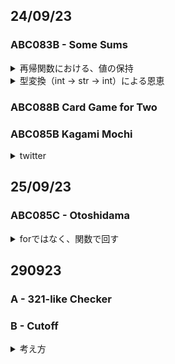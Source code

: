 ## 24/09/23
### ABC083B - Some Sums

<details>
  <summary>
再帰関数における、値の保持</summary>
  
  - NG: 変数を下記のように定義すると、再帰する度に変数がリセットされる（下記例においては way = 0）。 retrurn way において必ず、way = 0である。
    ```python
    
    def sum_each_digits(arg: int) -> int:
      way:int = 0
      if arg < 1:
          return way
      number_of_digits: int = 10 ** (len(str(arg)) - 1)
      way += int(arg // number_of_digits)
      return sum_each_digits(arg % number_of_digits)
    ```

  - OK: 引数に維持したい値を渡す
    ```python
    def sum_each_digits(arg: int, way: int=0) -> int:
    if arg < 1:
        return way
    number_of_digits: int = 10 ** (len(str(arg)) - 1)
    way += int(arg // number_of_digits)
    return sum_each_digits(arg % number_of_digits, way)
    ```
</details>

<details>
  <summary>型変換（int -> str -> int）による恩恵</summary>
  
  - strに型変換することで、スライス可能に -> 各桁毎に処理可能
  
  ```python
  
  int_arg: int = 21
  # int_arg[0] -> Error
  each_digits = list(map(int, str(int_arg))) #strに変換することでスライス可能 -> 各桁毎にint()
  # each_digits -> [2, 1], type(each_digits) -> int
  ```
</details>

### ABC088B	Card Game for Two
### ABC085B	Kagami Mochi

<details>
  <summary>twitter</summary>
  
  - 他の人の解答見たいのに500でerror返すのなんなん
  - pythonだと使用メモリが8000KB台が多い（自分もそうだし、他の提出でも）, Go, Rustは1000 ~ 2000KB台
  
</details>

## 25/09/23
### ABC085C - Otoshidama

<details>
  <summary>forではなく、関数で回す</summary>
  
<details>
  <summary>諦め</summary>
    
  - forで回しているコードを見ると、実行時間が5桁KBなので、関数で回したい
  - 5000 yenによる支払いが最初は不要と考えた。1000 yen * 5で補えると考えた。しかし、枚数を考えると必須。
  - 処理の流れを下記
    
    総計をY yen, もらったお金の総枚数を N とする
      1. Y - 10k * i for i in range(N)でループを回す、 i の増加共に N - i 
      2. まず、1.で Y - 10k * iで0か、N=0確認　: break ? by_10kを実行　←0の確認いるか？確認せずにby_10k, by_5kを回しても問題ないのでは？ 
      3. 
  
  ```python
  N, Y = 2000, 20000000 #map(int, input().split())

def by_1k(N:int, Y:int, result_list:list[int]) -> list[int]:
    result_list[2] = int(Y / 1000)
    return result_list if int(Y / 1000) == N else 0


def by_5k(_N:int, _Y:int, _result_list: list[int]) -> list[int]:
    for i in range(_N+1):
        Y:int = _Y - 5000*i
        N:int = _N - i
        if Y < 0:
            break
        # Yが5kの倍数であった場合
        if N == 0 and Y == 0:
            _result_list[1] = i 
            return _result_list
        elif by_1k(N, Y, _result_list):
            return i
        else:
            continue
    return 0


def by_10k(_N:int, _Y:int) -> list[int]:
    result: list[int] = [0, 0, 0]
    for i in range(_N+1):
        Y:int = _Y - 10000*i
        N:int = _N - i
        if Y < 0:
            break
        # Yが10kの倍数であった場合
        if N == 0 and Y == 0:
            result[0] = i
            return result
        elif by_1k(N, Y):
                result[0] = i
                result[2] = by_1k(N, Y)
                return result
        else:
            continue
    return [-1, -1, -1]

print(by_10k(N, Y))

# 10kを優先して引いていく, for文で0 ~ Nまですで回す
  ```
</details>  
</details>

## 290923

### A - 321-like Checker
### B - Cutoff

<details>
  <summary>考え方</summary>

  - 最後の値 Nx（Nラウンド目の値）によって、条件分岐しようとしていた。
  NG: 条件分岐する際の境界線である、N_min, N_maxが変動する可能性がある。→ Nx < N_min →　Nx is N_min, N_min is not N_min
  
  なぜ条件分岐する必要があったのか: わからない。
  
  # こういうことを防ぐためにも、コードの流れを明文化させておく必要がある。なぜこの処理が必要なのか等
  
  - Nxによって処理が異なると考えたから、分岐させようとした。
  上記考えがあまり良くない。そもそも分岐できない。境界線であるN_min, N_maxが未知であるため。なので、ここでは分岐しない。
</details>
